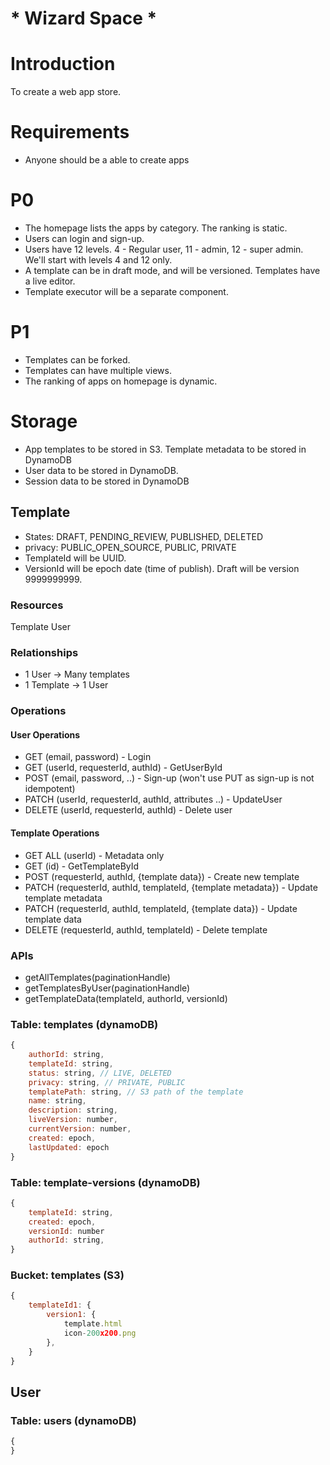 
# \* Wizard Space *

# Introduction
To create a web app store.

# Requirements
* Anyone should be a able to create apps

# P0
* The homepage lists the apps by category. The ranking is static.
* Users can login and sign-up.
* Users have 12 levels. 4 - Regular user, 11 - admin, 12 - super admin. We'll start with levels 4 and 12 only.
* A template can be in draft mode, and will be versioned. Templates have a live editor.
* Template executor will be a separate component.

# P1
* Templates can be forked.
* Templates can have multiple views.
* The ranking of apps on homepage is dynamic.

# Storage
* App templates to be stored in S3. Template metadata to be stored in DynamoDB
* User data to be stored in DynamoDB.
* Session data to be stored in DynamoDB

## Template
* States: DRAFT, PENDING_REVIEW, PUBLISHED, DELETED
* privacy: PUBLIC\_OPEN_SOURCE, PUBLIC, PRIVATE
* TemplateId will be UUID.
* VersionId will be epoch date (time of publish). Draft will be version 9999999999.

### Resources
Template
User

### Relationships
* 1 User -> Many templates
* 1 Template -> 1 User

### Operations
#### User Operations
* GET (email, password) - Login
* GET (userId, requesterId, authId) - GetUserById
* POST (email, password, ..) - Sign-up (won't use PUT as sign-up is not idempotent)
* PATCH (userId, requesterId, authId, attributes ..) - UpdateUser
* DELETE (userId, requesterId, authId) - Delete user

#### Template Operations
* GET ALL (userId) - Metadata only
* GET (id) - GetTemplateById
* POST (requesterId, authId, {template data}) - Create new template
* PATCH (requesterId, authId, templateId, {template metadata}) - Update template metadata
* PATCH (requesterId, authId, templateId, {template data}) - Update template data
* DELETE (requesterId, authId, templateId) - Delete template

### APIs
* getAllTemplates(paginationHandle)
* getTemplatesByUser(paginationHandle)
* getTemplateData(templateId, authorId, versionId)

### Table: templates (dynamoDB)
```javascript
{
    authorId: string,
    templateId: string,
    status: string, // LIVE, DELETED
    privacy: string, // PRIVATE, PUBLIC
    templatePath: string, // S3 path of the template
    name: string,
    description: string,
    liveVersion: number,
    currentVersion: number,
    created: epoch,
    lastUpdated: epoch
}
```

### Table: template-versions (dynamoDB)
```javascript
{
    templateId: string,
    created: epoch,
    versionId: number
    authorId: string,
}
```

### Bucket: templates (S3)
```javascript
{
    templateId1: {
        version1: {
            template.html
            icon-200x200.png
        },
    }
}
```

## User
### Table: users (dynamoDB)
``` javascript
{
}
```
